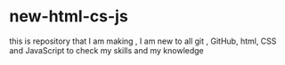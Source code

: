 # new-html-cs-js
this is repository that I am making , I am new to all git , GitHub, html, CSS and JavaScript to check my skills and my knowledge
